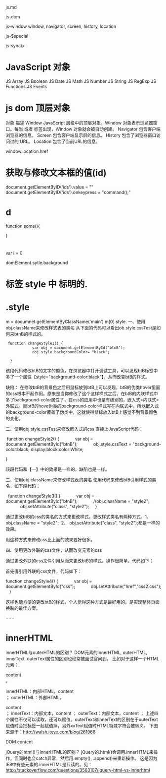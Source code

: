 js.md

js-dom

js-window
window, navigator, screen, history, location

js-$special

js-synatx

# JavaScript 对象
JS Array
JS Boolean
JS Date
JS Math
JS Number
JS String
JS RegExp
JS Functions
JS Events

# js dom 顶层对象
对象  描述
Window  JavaScript 层级中的顶层对象。Window 对象表示浏览器窗口。每当 <body> 或者 <frameset> 标签出现，Window 对象就会被自动创建。
Navigator   包含客户端浏览器的信息。
Screen  包含客户端显示屏的信息。
History 包含了浏览器窗口访问过的 URL。
Location    包含了当前URL的信息。


window.location.href

# 获取与修改文本框的值(id)
document.getElementByID('ids').value  = ""
document.getElementByID('ids').onkeypress  = "command();"

# d
function some(){
	
}

# 
var i  = 0


domElement.sytle.background
# 标签 style 中 标明的.

# .style
m = documnet.getElementByClassName('main')
m[0].style.
一、使用obj.className来修改样式表的类名
从下面的代码可以看出ob.style.cssTest是如何来btnB的样式的。
```jsb
 function changeStyle1() {
            var obj = document.getElementById("btnB");
            obj.style.backgroundColor= "black";

  }
```
该段代码修改btB的文字的颜色，在浏览器中打开调试工具，可以发现btB标签中多了一个属性【style="background-color:black"】，从而改变btB的样式。

缺陷：
在修改btB的背景色之后用鼠标放到btB上可以发现，btB的伪类hover里面的css根本不起作用。原来是当你修改了这个这样样式之后。在btB的内联样式中多了background-color属性了，在css的应用中也是有级别的，嵌入式>内联式>外联式。而btB的hove伪类的background-color样式写在内联式中，所以嵌入式的background-color覆盖了伪类中，这就使得鼠标放入btB上感觉不到背景颜色的变化。

二、使用obj.style.cssTest来修改嵌入式的css
直接上JavaScript代码：

 function changeStyle2() {
            var obj = document.getElementById("btnB");
            obj.style.cssText = "background-color:black; display:block;color:White; 

}

该段代码和【一】中的效果是一样的，缺陷也是一样。

三、使用obj.className来修改样式表的类名
使用代码来修改btB引用样式的类名，如下段代码：

  function changeStyle3() {
            var obj = document.getElementById("btnB");
            //obj.className = "style2";
            obj.setAttribute("class", "style2");
    }

通过更改btB的css的类名的方式来更改样式，更改样式类名有两种方式。1、obj.className = "style2";  2、 obj.setAttribute("class", "style2");都是一样的效果。

用这种方式来修改css比上面的效果要好很多。

四、使用更改外联的css文件，从而改变元素的css

通过更改外联的css文件引用从而来更改btB的样式，操作很简单。代码如下：

首先得引用外联的css文件，代码如下：

<link href="css1.css" rel="stylesheet" type="text/css"  id="css"/>

function changeStyle4() {
            var obj = document.getElementById("css");
            obj.setAttribute("href","css2.css");
   }

这样也能方便的更改btB的样式，个人觉得这种方式是最好用的。是实现整体页面换肤的最佳方案。



===
# innerHTML
innerHTML与outerHTML的区别？
DOM元素的innerHTML, outerHTML, innerText, outerText属性的区别也经常被面试官问到， 比如对于这样一个HTML元素：
<div>content<br/></div>。

innerHTML：内部HTML，content<br/>；
outerHTML：外部HTML，<div>content<br/></div>；
innerText：内部文本，content ；
outerText：内部文本，content ；
上述四个属性不仅可以读取，还可以赋值。outerText和innerText的区别在于outerText赋值时会把标签一起赋值掉，另外xxText赋值时HTML特殊字符会被转义。 下图来源于：http://walsh.iteye.com/blog/261966

DOM content

jQuery的html()与innerHTML的区别？
jQuery的.html()会调用.innerHTML来操作，但同时也会catch异常，然后用.empty(), .append()来重新操作。 这是因为IE8中有些元素的.innerHTML是只读的。见：http://stackoverflow.com/questions/3563107/jquery-html-vs-innerhtml